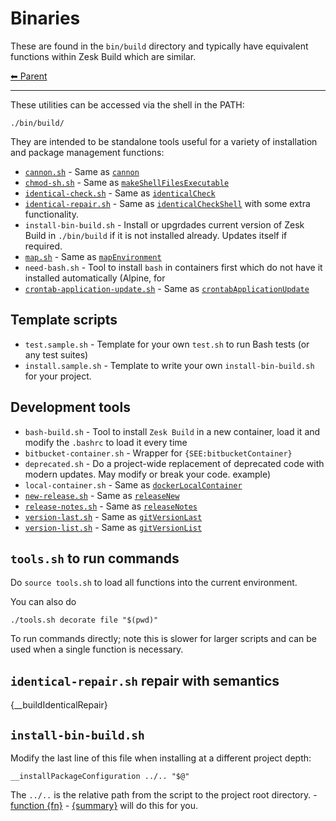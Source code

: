 # Binaries

These are found in the `bin/build` directory and typically have equivalent functions within Zesk Build which are
similar.

<!-- TEMPLATE header 2 -->
[⬅ Parent ](../index.md)
<hr />

These utilities can be accessed via the shell in the PATH:

    ./bin/build/

They are intended to be standalone tools useful for a variety of installation and package management functions:

- [`cannon.sh`](./text.md#cannon) - Same as [`cannon`](./text.md#cannon)
- [`chmod-sh.sh`](./platform.md#makeShellFilesExecutable) - Same as [
  `makeShellFilesExecutable`](./platform.md#makeShellFilesExecutable)
- [`identical-check.sh`](./identical.md#identicalCheck) - Same as [`identicalCheck`](./identical.md#identicalCheck)
- [`identical-repair.sh`](./identical.md#identicalCheckShell) - Same as [
  `identicalCheckShell`](./identical.md#identicalCheckShell) with some extra functionality.
- `install-bin-build.sh` - Install or upgrdades current version of Zesk Build in `./bin/build` if it is not installed
  already. Updates itself if required.
- [`map.sh`](./text.md#mapEnvironment) - Same as [`mapEnvironment`](./text.md#mapEnvironment)
- `need-bash.sh` - Tool to install `bash` in containers first which do not have it installed automatically (Alpine, for
- [`crontab-application-update.sh`](./crontab.md/#gitVersionList) - Same as [
  `crontabApplicationUpdate`](./crontab.md#crontabApplicationUpdate)

## Template scripts

- `test.sample.sh` - Template for your own `test.sh` to run Bash tests (or any test suites)
- `install.sample.sh` - Template to write your own `install-bin-build.sh` for your project.

## Development tools

- `bash-build.sh` - Tool to install `Zesk Build` in a new container, load it and modify the `.bashrc` to load it every
  time
- `bitbucket-container.sh` - Wrapper for `{SEE:bitbucketContainer}`
- `deprecated.sh` - Do a project-wide replacement of deprecated code with modern updates. May modify or break your code.
  example)
- `local-container.sh` - Same as [`dockerLocalContainer`](./docker.md#dockerLocalContainer)
- [`new-release.sh`](./version.md#releaseNew) - Same as [`releaseNew`](./version.md#releaseNew)
- [`release-notes.sh`](./git.md#releaseNotes) - Same as [`releaseNotes`](./git.md#releaseNotes)
- [`version-last.sh`](./git.md#gitVersionLast) - Same as [`gitVersionLast`](./git.md#gitVersionLast)
- [`version-list.sh`](./git.md/#gitVersionList) - Same as [`gitVersionList`](./git.md#gitVersionList)

## `tools.sh` to run commands

Do `source tools.sh` to load all functions into the current environment.

You can also do

    ./tools.sh decorate file "$(pwd)"

To run commands directly; note this is slower for larger scripts and can be used when a single function is necessary.

## `identical-repair.sh` repair with semantics

{__buildIdenticalRepair}

## `install-bin-build.sh`

Modify the last line of this file when installing at a different project depth:

    __installPackageConfiguration ../.. "$@"

The `../..` is the relative path from the script to the project root
directory. - [function {fn}]({documentationPath}) - [{summary}]({sourceLink}) will do this for you.

